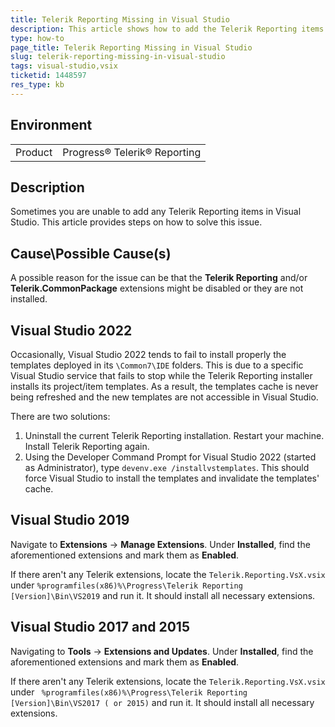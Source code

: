 ```yaml
---
title: Telerik Reporting Missing in Visual Studio
description: This article shows how to add the Telerik Reporting items to Visual Studio if they are missing
type: how-to
page_title: Telerik Reporting Missing in Visual Studio
slug: telerik-reporting-missing-in-visual-studio
tags: visual-studio,vsix
ticketid: 1448597
res_type: kb
---
```


## Environment

<table>
	<tbody>
		<tr>
			<td>Product</td>
			<td>Progress® Telerik® Reporting</td>
		</tr>
	</tbody>
</table>

## Description

Sometimes you are unable to add any Telerik Reporting items in Visual Studio. This article provides steps on how to solve this issue.

## Cause\Possible Cause(s)

A possible reason for the issue can be that the **Telerik Reporting** and/or **Telerik.CommonPackage** extensions might be disabled or they are not installed. 

## Visual Studio 2022

Occasionally, Visual Studio 2022 tends to fail to install properly the templates deployed in its `\Common7\IDE` folders. This is due to a specific Visual Studio service that fails to stop while the Telerik Reporting installer installs its project/item templates. As a result, the templates cache is never being refreshed and the new templates are not accessible in Visual Studio.

There are two solutions:

1. Uninstall the current Telerik Reporting installation. Restart your machine. Install Telerik Reporting again.
1. Using the Developer Command Prompt for Visual Studio 2022 (started as Administrator), type `devenv.exe /installvstemplates`. This should force Visual Studio to install the templates and invalidate the templates' cache.

## Visual Studio 2019

Navigate to **Extensions** -> **Manage Extensions**. Under **Installed**,  find the aforementioned extensions and mark them as **Enabled**. 

If there aren't any Telerik extensions, locate the `Telerik.Reporting.VsX.vsix` under `%programfiles(x86)%\Progress\Telerik Reporting [Version]\Bin\VS2019` and run it. It should install all necessary extensions.

## Visual Studio 2017 and 2015

Navigating to **Tools** -> **Extensions and Updates**. Under **Installed**,  find the aforementioned extensions and mark them as **Enabled**.

If there aren't any Telerik extensions, locate the `Telerik.Reporting.VsX.vsix` under ` %programfiles(x86)%\Progress\Telerik Reporting [Version]\Bin\VS2017 ( or 2015)` and run it. It should install all necessary extensions.

